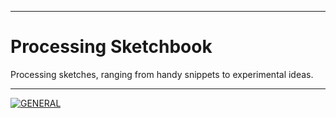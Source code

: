 ***
# Processing Sketchbook
 Processing sketches, ranging from handy snippets to experimental ideas.
***
[![GENERAL](https://img.shields.io/badge/General_Sketches-blue)](/Sketches/General/README.md)
